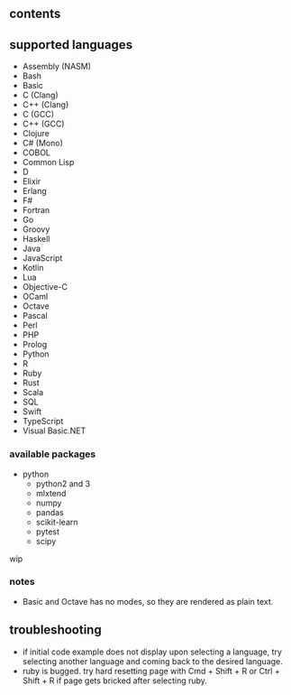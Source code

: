 ## contents

## supported languages

- Assembly (NASM)
- Bash
- Basic
- C (Clang)
- C++ (Clang)
- C (GCC)
- C++ (GCC)
- Clojure
- C# (Mono)
- COBOL
- Common Lisp
- D
- Elixir
- Erlang
- F#
- Fortran
- Go
- Groovy
- Haskell
- Java
- JavaScript
- Kotlin
- Lua
- Objective-C
- OCaml
- Octave
- Pascal
- Perl
- PHP
- Prolog
- Python
- R
- Ruby
- Rust
- Scala
- SQL
- Swift
- TypeScript
- Visual Basic.NET

### available packages

- python
  - python2 and 3
  - mlxtend
  - numpy
  - pandas
  - scikit-learn
  - pytest
  - scipy

wip

### notes

- Basic and Octave has no modes, so they are rendered as plain text.

## troubleshooting
- if initial code example does not display upon selecting a language, try selecting another language and coming back to the desired language. 
- ruby is bugged. try hard resetting page with Cmd + Shift + R or Ctrl + Shift + R if page gets bricked after selecting ruby.